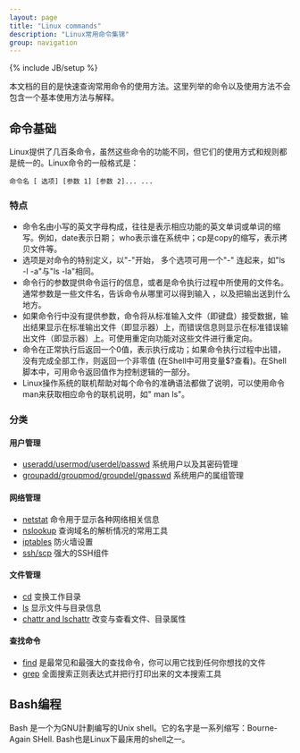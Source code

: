 ```yaml
---
layout: page
title: "Linux commands"
description: "Linux常用命令集锦"
group: navigation
---
```

{% include JB/setup %}

本文档的目的是快速查询常用命令的使用方法。这里列举的命令以及使用方法不会包含一个基本使用方法与解释。

## 命令基础

Linux提供了几百条命令，虽然这些命令的功能不同，但它们的使用方式和规则都是统一的。Linux命令的一般格式是： 

	命令名 [ 选项] [参数 1] [参数 2]... ...

### 特点

- 命令名由小写的英文字母构成，往往是表示相应功能的英文单词或单词的缩写。例如，date表示日期； who表示谁在系统中；cp是copy的缩写，表示拷贝文件等。
- 选项是对命令的特别定义，以"-"开始， 多个选项可用一个"-" 连起来，如"ls -l -a"与"ls -la"相同。
- 命令行的参数提供命令运行的信息，或者是命令执行过程中所使用的文件名。通常参数是一些文件名，告诉命令从哪里可以得到输入 ，以及把输出送到什么地方。
- 如果命令行中没有提供参数，命令将从标准输入文件（即键盘）接受数据，输出结果显示在标准输出文件（即显示器）上，而错误信息则显示在标准错误输出文件（即显示器）上。可使用重定向功能对这些文件进行重定向。
- 命令在正常执行后返回一个0值，表示执行成功；如果命令执行过程中出错，没有完成全部工作，则返回一个非零值 (在Shell中可用变量$?查看)。在Shell脚本中，可用命令返回值作为控制逻辑的一部分。
- Linux操作系统的联机帮助对每个命令的准确语法都做了说明，可以使用命令man来获取相应命令的联机说明，如" man ls"。

### 分类

#### 用户管理

- [useradd/usermod/userdel/passwd](/commands/userManagment.html) 系统用户以及其密码管理
- [groupadd/groupmod/groupdel/gpasswd](commands/groupManagement.html) 系统用户的属组管理

#### 网络管理

- [netstat](/commands/netstat.html) 命令用于显示各种网络相关信息
- [nslookup](/commands/nslookup.html) 查询域名的解析情况的常用工具
- [iptables](/commands/iptables.html) 防火墙设置
- [ssh/scp](/commands/ssh.html) 强大的SSH组件

#### 文件管理

- [cd](/commands/cd.html)  变换工作目录
- [ls](/commands/ls.html) 显示文件与目录信息
- [chattr and lschattr](/commands/chattr.html) 改变与查看文件、目录属性

#### 查找命令

- [find](/commands/find.html) 是最常见和最强大的查找命令，你可以用它找到任何你想找的文件
- [grep](/commands/grep.html) 全面搜索正则表达式并把行打印出来的文本搜索工具
## Bash编程

Bash 是一个为GNU計劃编写的Unix shell。它的名字是一系列缩写：Bourne-Again SHell. Bash也是Linux下最床用的shell之一。
